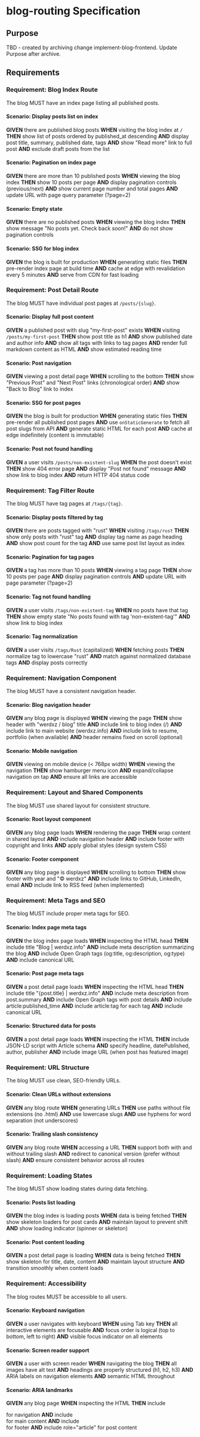# blog-routing Specification

## Purpose
TBD - created by archiving change implement-blog-frontend. Update Purpose after archive.
## Requirements
### Requirement: Blog Index Route
The blog MUST have an index page listing all published posts.

#### Scenario: Display posts list on index
**GIVEN** there are published blog posts
**WHEN** visiting the blog index at `/`
**THEN** show list of posts ordered by published_at descending
**AND** display post title, summary, published date, tags
**AND** show "Read more" link to full post
**AND** exclude draft posts from the list

#### Scenario: Pagination on index page
**GIVEN** there are more than 10 published posts
**WHEN** viewing the blog index
**THEN** show 10 posts per page
**AND** display pagination controls (previous/next)
**AND** show current page number and total pages
**AND** update URL with page query parameter (?page=2)

#### Scenario: Empty state
**GIVEN** there are no published posts
**WHEN** viewing the blog index
**THEN** show message "No posts yet. Check back soon!"
**AND** do not show pagination controls

#### Scenario: SSG for blog index
**GIVEN** the blog is built for production
**WHEN** generating static files
**THEN** pre-render index page at build time
**AND** cache at edge with revalidation every 5 minutes
**AND** serve from CDN for fast loading

### Requirement: Post Detail Route
The blog MUST have individual post pages at `/posts/{slug}`.

#### Scenario: Display full post content
**GIVEN** a published post with slug "my-first-post" exists
**WHEN** visiting `/posts/my-first-post`
**THEN** show post title as h1
**AND** show published date and author info
**AND** show all tags with links to tag pages
**AND** render full markdown content as HTML
**AND** show estimated reading time

#### Scenario: Post navigation
**GIVEN** viewing a post detail page
**WHEN** scrolling to the bottom
**THEN** show "Previous Post" and "Next Post" links (chronological order)
**AND** show "Back to Blog" link to index

#### Scenario: SSG for post pages
**GIVEN** the blog is built for production
**WHEN** generating static files
**THEN** pre-render all published post pages
**AND** use `onStaticGenerate` to fetch all post slugs from API
**AND** generate static HTML for each post
**AND** cache at edge indefinitely (content is immutable)

#### Scenario: Post not found handling
**GIVEN** a user visits `/posts/non-existent-slug`
**WHEN** the post doesn't exist
**THEN** show 404 error page
**AND** display "Post not found" message
**AND** show link to blog index
**AND** return HTTP 404 status code

### Requirement: Tag Filter Route
The blog MUST have tag pages at `/tags/{tag}`.

#### Scenario: Display posts filtered by tag
**GIVEN** there are posts tagged with "rust"
**WHEN** visiting `/tags/rust`
**THEN** show only posts with "rust" tag
**AND** display tag name as page heading
**AND** show post count for the tag
**AND** use same post list layout as index

#### Scenario: Pagination for tag pages
**GIVEN** a tag has more than 10 posts
**WHEN** viewing a tag page
**THEN** show 10 posts per page
**AND** display pagination controls
**AND** update URL with page parameter (?page=2)

#### Scenario: Tag not found handling
**GIVEN** a user visits `/tags/non-existent-tag`
**WHEN** no posts have that tag
**THEN** show empty state "No posts found with tag 'non-existent-tag'"
**AND** show link to blog index

#### Scenario: Tag normalization
**GIVEN** a user visits `/tags/Rust` (capitalized)
**WHEN** fetching posts
**THEN** normalize tag to lowercase "rust"
**AND** match against normalized database tags
**AND** display posts correctly

### Requirement: Navigation Component
The blog MUST have a consistent navigation header.

#### Scenario: Blog navigation header
**GIVEN** any blog page is displayed
**WHEN** viewing the page
**THEN** show header with "werdxz / blog" title
**AND** include link to blog index (/)
**AND** include link to main website (werdxz.info)
**AND** include link to resume, portfolio (when available)
**AND** header remains fixed on scroll (optional)

#### Scenario: Mobile navigation
**GIVEN** viewing on mobile device (< 768px width)
**WHEN** viewing the navigation
**THEN** show hamburger menu icon
**AND** expand/collapse navigation on tap
**AND** ensure all links are accessible

### Requirement: Layout and Shared Components
The blog MUST use shared layout for consistent structure.

#### Scenario: Root layout component
**GIVEN** any blog page loads
**WHEN** rendering the page
**THEN** wrap content in shared layout
**AND** include navigation header
**AND** include footer with copyright and links
**AND** apply global styles (design system CSS)

#### Scenario: Footer component
**GIVEN** any blog page is displayed
**WHEN** scrolling to bottom
**THEN** show footer with year and "© werdxz"
**AND** include links to GitHub, LinkedIn, email
**AND** include link to RSS feed (when implemented)

### Requirement: Meta Tags and SEO
The blog MUST include proper meta tags for SEO.

#### Scenario: Index page meta tags
**GIVEN** the blog index page loads
**WHEN** inspecting the HTML head
**THEN** include title "Blog | werdxz.info"
**AND** include meta description summarizing the blog
**AND** include Open Graph tags (og:title, og:description, og:type)
**AND** include canonical URL

#### Scenario: Post page meta tags
**GIVEN** a post detail page loads
**WHEN** inspecting the HTML head
**THEN** include title "{post.title} | werdxz.info"
**AND** include meta description from post.summary
**AND** include Open Graph tags with post details
**AND** include article:published_time
**AND** include article:tag for each tag
**AND** include canonical URL

#### Scenario: Structured data for posts
**GIVEN** a post detail page loads
**WHEN** inspecting the HTML
**THEN** include JSON-LD script with Article schema
**AND** specify headline, datePublished, author, publisher
**AND** include image URL (when post has featured image)

### Requirement: URL Structure
The blog MUST use clean, SEO-friendly URLs.

#### Scenario: Clean URLs without extensions
**GIVEN** any blog route
**WHEN** generating URLs
**THEN** use paths without file extensions (no .html)
**AND** use lowercase slugs
**AND** use hyphens for word separation (not underscores)

#### Scenario: Trailing slash consistency
**GIVEN** any blog route
**WHEN** accessing a URL
**THEN** support both with and without trailing slash
**AND** redirect to canonical version (prefer without slash)
**AND** ensure consistent behavior across all routes

### Requirement: Loading States
The blog MUST show loading states during data fetching.

#### Scenario: Posts list loading
**GIVEN** the blog index is loading posts
**WHEN** data is being fetched
**THEN** show skeleton loaders for post cards
**AND** maintain layout to prevent shift
**AND** show loading indicator (spinner or skeleton)

#### Scenario: Post content loading
**GIVEN** a post detail page is loading
**WHEN** data is being fetched
**THEN** show skeleton for title, date, content
**AND** maintain layout structure
**AND** transition smoothly when content loads

### Requirement: Accessibility
The blog routes MUST be accessible to all users.

#### Scenario: Keyboard navigation
**GIVEN** a user navigates with keyboard
**WHEN** using Tab key
**THEN** all interactive elements are focusable
**AND** focus order is logical (top to bottom, left to right)
**AND** visible focus indicator on all elements

#### Scenario: Screen reader support
**GIVEN** a user with screen reader
**WHEN** navigating the blog
**THEN** all images have alt text
**AND** headings are properly structured (h1, h2, h3)
**AND** ARIA labels on navigation elements
**AND** semantic HTML throughout

#### Scenario: ARIA landmarks
**GIVEN** any blog page
**WHEN** inspecting the HTML
**THEN** include <nav> for navigation
**AND** include <main> for main content
**AND** include <footer> for footer
**AND** include role="article" for post content

